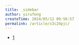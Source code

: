 ```yaml
---
title: _sidebar
author: yirufeng
createTime: 2024/05/12 09:56:57
permalink: /article/s3c24pjc/
---
```

<!-- docs/_sidebar.md -->

* [1](network/1/)

